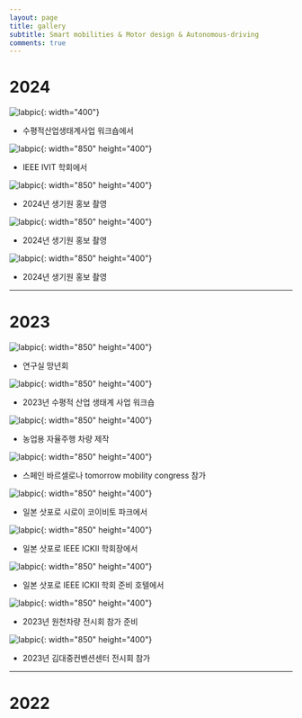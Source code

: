 ```yaml
---
layout: page
title: gallery
subtitle: Smart mobilities & Motor design & Autonomous-driving
comments: true
---
```


# 2024
![labpic](https://github.com/hrchalab/hrchalab.github.io/blob/master/assets/img/20240912_수평워크숍.jpg?raw=true){: width="400"}
- 수평적산업생태계사업 워크숍에서

![labpic](https://github.com/hrchalab/hrchalab.github.io/blob/master/assets/img/20240602_IVIT.jpg?raw=true){: width="850" height="400"}
- IEEE IVIT 학회에서

![labpic](https://github.com/hrchalab/hrchalab.github.io/blob/master/assets/img/20240529_홍보.jpg?raw=true){: width="850" height="400"}
- 2024년 생기원 홍보 촬영

![labpic](https://github.com/hrchalab/hrchalab.github.io/blob/master/assets/img/20240529_102603.jpg?raw=true){: width="850" height="400"}
- 2024년 생기원 홍보 촬영

![labpic](https://github.com/hrchalab/hrchalab.github.io/blob/master/assets/img/20240517_홍보.jpg?raw=true){: width="850" height="400"}
- 2024년 생기원 홍보 촬영

---

# 2023
![labpic](https://github.com/hrchalab/hrchalab.github.io/blob/master/assets/img/20231228_망년회.jpg?raw=true){: width="850" height="400"}
- 연구실 망년회

![labpic](https://github.com/hrchalab/hrchalab.github.io/blob/master/assets/img/Aboutus.jpg?raw=true){: width="850" height="400"}
- 2023년 수평적 산업 생태계 사업 워크숍

![labpic](https://github.com/hrchalab/hrchalab.github.io/blob/master/assets/img/20231206_농업.jpg?raw=true){: width="850" height="400"}
- 농업용 자율주행 차량 제작

![labpic](https://github.com/hrchalab/hrchalab.github.io/blob/master/assets/img/20231107_스페인.jpg?raw=true){: width="850" height="400"}
- 스페인 바르셀로나 tomorrow mobility congress 참가

![labpic](https://github.com/hrchalab/hrchalab.github.io/blob/master/assets/img/20230812_ICKII.jpg?raw=true){: width="850" height="400"}
- 일본 삿포로 시로이 코이비토 파크에서

![labpic](https://github.com/hrchalab/hrchalab.github.io/blob/master/assets/img/20230812_ICKII2.jpg?raw=true){: width="850" height="400"}
- 일본 삿포로 IEEE ICKII 학회장에서

![labpic](https://github.com/hrchalab/hrchalab.github.io/blob/master/assets/img/20230811_ICKII.jpg?raw=true){: width="850" height="400"}
- 일본 삿포로 IEEE ICKII 학회 준비 호텔에서

![labpic](https://github.com/hrchalab/hrchalab.github.io/blob/master/assets/img/20230329_김대중2.jpg?raw=true){: width="850" height="400"}
- 2023년 원천차량 전시회 참가 준비

![labpic](https://github.com/hrchalab/hrchalab.github.io/blob/master/assets/img/20230329_김대중.jpg?raw=true){: width="850" height="400"}
- 2023년 김대중컨벤션센터 전시회 참가
---

# 2022


